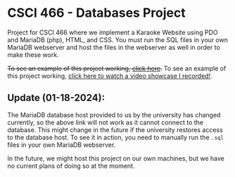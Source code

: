 # CSCI 466 - Databases Project
Project for CSCI 466 where we implement a Karaoke Website using PDO and MariaDB (php), HTML, and CSS. You must run the SQL files in your own MariaDB webserver and host
the files in the webserver as well in order to make these work.

~~To see an example of this project working, [click here](https://students.cs.niu.edu/~z1895668/cs466proj/webpage_files/startpage.html).~~
To see an example of this project working, [click here to watch a video showcase I recorded!](https://youtu.be/q2ABjgjHgSU).

## Update (01-18-2024):  
The MariaDB database host provided to us by the university has changed currently, so the above link will not work as it cannot connect to the database.
This might change in the future if the university restores access to the database host. To see it in action, you need to manually run the `.sql` files in your own MariaDB webserver.

In the future, we might host this project on our own machines, but we have no current plans of doing so at the moment.
